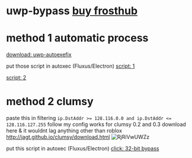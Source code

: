 # uwp-bypass [buy frosthub](discord.gg/frosthub)

# method 1 automatic process

[download: uwp-autoexefix](https://github.com/SlimBroPunk/uwp-bypass/blob/main/autoexefix.exe)

put those script in autoxec (Fluxus/Electron)
[script: 1](https://github.com/SlimBroPunk/uwp-bypass/blob/main/ds.lua)

[script: 2](https://github.com/SlimBroPunk/uwp-bypass/blob/main/32bit%20bypass.lua)

# method 2 clumsy
paste this in filtering ``ip.DstAddr >= 128.116.0.0 and ip.DstAddr <= 128.116.127.255``
follow my config works for clumsy 0.2 and 0.3 download here & it wouldnt lag anything other than roblox
http://jagt.github.io/clumsy/download.html
![RjRiVwUWZz](https://github.com/SlimBroPunk/uwp-bypass/assets/40482717/889aeda1-2cbb-424c-86f4-a3132c5ab022)

put this script in autoxec (Fluxus/Electron)
[click: 32-bit bypass](https://github.com/SlimBroPunk/uwp-bypass/blob/main/32bit%20bypass.lua)
